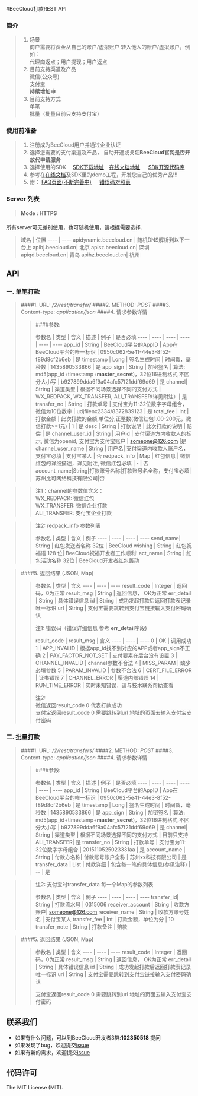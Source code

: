 #BeeCloud打款REST API

### 简介

>1. 场景  
>商户需要将资金从自己的账户/虚拟账户 转入他人的账户/虚拟账户，例如：  
>代理商返点；用户提现；用户返点
>2. 目前支持渠道及产品  
>微信(公众号)  
>支付宝  
>**持续增加中**
>3. 目前支持方式  
>单笔  
>批量（批量目前只支持支付宝）
	
### 使用前准备
> 1. 注册成为BeeCloud用户并通过企业认证
> 3. 选择您需要的支付渠道及产品， 自助开通或**关注BeeCloud官网是否开放代申请服务**
> 4. 选择使用的SDK  &ensp;&ensp;[SDK下载地址](https://beecloud.cn/download/)&ensp;&ensp;[在线文档地址](https://beecloud.cn/doc/) &ensp;&ensp; [SDK开源代码库](https://github.com/beecloud/)
> 5. 参考在[在线文档](https://beecloud.cn/doc/)及SDK里的demo工程，开发您自己的优秀产品!!!
> 6. 附： [FAQ页面(不断完善中)](https://beecloud.cn/faq/) &ensp;&ensp; [错误码对照表](https://github.com/beecloud/beecloud-rest-api/tree/master/error%20code)

### Server 列表
>#### Mode : HTTPS
所有server可无差别使用，也可随机使用，请根据需要选择.

>域名 | 位置
---- | ----
apidynamic.beecloud.cn | 随机DNS解析到以下一台上
apibj.beecloud.cn| 北京 
apisz.beecloud.cn| 深圳 
apiqd.beecloud.cn| 青岛 
apihz.beecloud.cn| 杭州 
	
## API

### 一. 单笔打款
> ####1. URL: */2/rest/transfer/*
> ####2. METHOD: *POST*
> ####3. Content-type: *application/json*
> ####4. 请求参数详情
> > ####参数:
> > 
> > 参数名 | 类型 | 含义 | 描述 | 例子 | 是否必填
----  | ---- | ---- | ---- | ---- | ----
app_id | String | BeeCloud平台的AppID | App在BeeCloud平台的唯一标识 | 0950c062-5e41-44e3-8f52-f89d8cf2b6eb | 是
timestamp | Long | 签名生成时间 | 时间戳，毫秒数 | 1435890533866 | 是
app_sign | String | 加密签名 | 算法: md5(app\_id+timestamp+**master\_secret**)，32位16进制格式,不区分大小写 | b927899dda6f9a04afc57f21ddf69d69 | 是
channel| String | 渠道类型 | 根据不同场景选择不同的支付方式 | WX_REDPACK, WX\_TRANSFER, ALI\_TRANSFER(详见附注）| 是
transfer_no | String | 打款单号 | 支付宝为11-32位数字字母组合， 微信为10位数字 | udjfiienx2334/8372839123 | 是
total_fee | Int | 打款金额 | 此次打款的金额,单位分,正整数(微信红包1.00-200元，微信打款>=1元) | 1 | 是
desc | String | 打款说明 | 此次打款的说明 | 赔偿 | 是
channel_user\_id | String | 用户id | 支付渠道方内收款人的标示, 微信为openid, 支付宝为支付宝账户 | someone@126.com |是
channel_user\_name | String | 用户名| 支付渠道内收款人账户名， 支付宝必填 | 支付宝某人 | 否
redpack_info | Map | 红包信息 | 微信红包的详细描述，详见附注, 微信红包必填 | - | 否
account_name|String|打款账号名称|打款账号名全称，支付宝必填|苏州比可网络科技有限公司|否


>> 注1：channel的参数值含义：  
WX\_REDPACK: 微信红包  
WX\_TRANSFER: 微信企业打款  
ALI_TRANSFER: 支付宝企业打款 

>> 注2: redpack_info 参数列表
>> 
>> 参数名 | 类型 | 含义 | 例子
---- | ---- | ---- | ----
send_name| String | 红包发送者名称 32位 | BeeCloud
wishing | String | 红包祝福语 128 位| BeeCloud祝福开发者工作顺利!
act_name | String | 红包活动名称 32位 | BeeCloud开发者红包轰动

> ####5. 返回结果 (JSON, Map)
>> 
>> 参数名 | 类型 | 含义 
---- | ---- | ----
result_code | Integer | 返回码，0为正常
result_msg  | String | 返回信息， OK为正常
err_detail  | String | 具体错误信息
id  | String | 成功发起打款后返回打款表记录唯一标识
url | String | 支付宝需要跳转到支付宝链接输入支付密码确认
>> 
>> 注1: 错误码（错误详细信息 参考 **err_detail**字段)
>> 
>> result_code | result_msg             | 含义
----        | ----      		       | ----
0           | OK                     | 调用成功
1           | APP\_INVALID           | 根据app\_id找不到对应的APP或者app\_sign不正确
2           | PAY\_FACTOR_NOT\_SET   | 支付要素在后台没有设置
3           | CHANNEL\_INVALID       | channel参数不合法
4           | MISS\_PARAM            | 缺少必填参数
5           | PARAM\_INVALID         | 参数不合法
6           | CERT\_FILE\_ERROR      | 证书错误
7           | CHANNEL\_ERROR         | 渠道内部错误
14          | RUN\_TIME_ERROR        | 实时未知错误，请与技术联系帮助查看
>> 
>> 注2:  
>> 微信返回result_code 0 代表打款成功  
>> 支付宝返回result\_code 0 需要跳转到url 地址的页面去输入支付宝支付密码
>> 

### 二. 批量打款

> ####1. URL: */2/rest/transfers/*
> ####2. METHOD: *POST*
> ####3. Content-type: *application/json*
> ####4. 请求参数详情
> > ####参数:
> > 
> > 参数名 | 类型 | 含义 | 描述 | 例子 | 是否必填
----  | ---- | ---- | ---- | ---- | ----
app_id | String | BeeCloud平台的AppID | App在BeeCloud平台的唯一标识 | 0950c062-5e41-44e3-8f52-f89d8cf2b6eb | 是
timestamp | Long | 签名生成时间 | 时间戳，毫秒数 | 1435890533866 | 是
app_sign | String | 加密签名 | 算法: md5(app\_id+timestamp+**master\_secret**)，32位16进制格式,不区分大小写 | b927899dda6f9a04afc57f21ddf69d69 | 是
channel| String | 渠道类型 | 根据不同场景选择不同的支付方式 | 目前只支持ALI\_TRANSFER| 是
transfer_no | String | 打款单号 | 支付宝为11-32位数字字母组合 | 2015110525023331aa | 是
account_name | String | 付款方名称| 付款账号账户全称 | 苏州xx科技有限公司 | 是
transfer_data | List<Map> | 付款详细 | 包含每一笔的具体信息(参见注释) |  -- | 是

>> 注2: 支付宝时transfer_data 每一个Map的参数列表
>> 
>> 参数名 | 类型 | 含义 | 例子
---- | ---- | ---- | ----
transfer_id| String | 打款流水号 | 0315006
receiver_account | String | 收款方账户| someone@126.com
receiver_name | String | 收款方账号姓名 | 支付宝某人
transfer_fee | Int | 打款金额，单位为分 | 10
transfer_note | String | 打款备注 | 赔款

> ####5. 返回结果 (JSON, Map)
>> 
>> 参数名 | 类型 | 含义 
---- | ---- | ----
result_code | Integer | 返回码，0为正常
result_msg  | String | 返回信息， OK为正常
err_detail  | String | 具体错误信息
id  | String | 成功发起打款后返回打款表记录唯一标识
url | String | 支付宝需要跳转到支付宝链接输入支付密码确认
>> 
>> 支付宝返回result\_code 0 需要跳转到url 地址的页面去输入支付宝支付密码

## 联系我们
- 如果有什么问题，可以到BeeCloud开发者3群:**102350518** 提问
- 如果发现了bug，欢迎提交[issue](https://github.com/beecloud/beecloud-rest-api/issues)
- 如果有新的需求，欢迎提交[issue](https://github.com/beecloud/beecloud-rest-api/issues)

## 代码许可
The MIT License (MIT).



